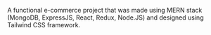 A functional e-commerce project that was made using MERN stack (MongoDB, ExpressJS, React, Redux, Node.JS) and designed using Tailwind CSS framework.


